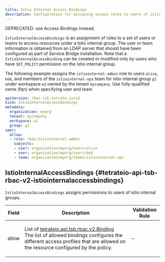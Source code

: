 ```yaml
---
title: Istio Internal Access Bindings
description: Configuration for assigning access roles to users of istio internal groups.
---
```




<!-- WARNING: This page is generated. Please take a look at extensions/plugin-service-bridge-api-docs/src/files/doc/page.ejs -->

DEPRECATED: use Access Bindings instead.

`IstioInternalAccessBindings` is an assignment of roles to a set of users or
teams to access resources under a Istio internal group.  The user or team
information is obtained from an LDAP server that should have been
configured as part of Service Bridge installation. Note that a
`IstioInternalAccessBinding` can be created or modified only by users who
have `SET_POLICY` permission on the Istio internal group.

The following example assigns the `istiointernal-admin` role to users
`alice`, `bob`, and members of the `istiointernal-ops` team for
istio internal group `g1` under workspace `w1` owned by the tenant
`mycompany`. Use fully-qualified name (fqn) when specifying user and team

```yaml
apiVersion: rbac.tsb.tetrate.io/v2
kind: IstioInternalAccessBindings
metadata:
  organization: myorg
  tenant: mycompany
  workspace: w1
  group: g1
spec:
  allow:
  - role: rbac/istiointernal-admin
    subjects:
    - user: organization/myorg/users/alice
    - user: organization/myorg/users/bob
    - team: organization/myorg/teams/istiointernal-ops
```





## IstioInternalAccessBindings {#tetrateio-api-tsb-rbac-v2-istiointernalaccessbindings}

`IstioInternalAccessBindings` assigns permissions to users of istio internal groups.



  
<div class="generated-table"></div>

<table>
<thead>
<tr>
<th>Field</th>
<th class="description">Description</th>
<th>Validation Rule</th>
</tr>
</thead>
    
<tr>
<td>


allow

</td>

<td>

List of [tetrateio.api.tsb.rbac.v2.Binding](../../../tsb/rbac/v2/binding#tetrateio-api-tsb-rbac-v2-binding) <br/> The list of allowed bindings configures the different access profiles that
are allowed on the resource configured by the policy.

</td>

<td>

&ndash;

</td>
</tr>
    
</table>
  



